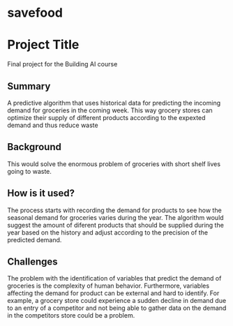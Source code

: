 # savefood

<!-- This is the markdown template for the final project of the Building AI course, 
created by Reaktor Innovations and University of Helsinki. 
Copy the template, paste it to your GitHub README and edit! -->

# Project Title

Final project for the Building AI course

## Summary

A predictive algorithm that uses historical data for predicting the incoming demand for groceries in the coming week. This way grocery stores can optimize their supply of different products according to the expexted demand and thus reduce waste


## Background

This would solve the enormous problem of groceries with short shelf lives going to waste.

## How is it used?

The process starts with recording the demand for products to see how the seasonal demand for groceries varies during the year. The algorithm would suggest the amount of diferent products that should be supplied during the year based on the history and adjust according to the precision of the predicted demand.


## Challenges

The problem with the identification of variables that predict the demand of groceries is the complexity of human behavior. Furthermore, variables affecting the demand for product can be external and hard to identify. For example, a grocery store could experience a sudden decline in demand due to an entry of a competitor and not being able to gather data on the demand in the competitors store could be a problem. 
